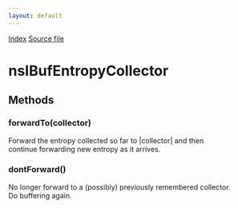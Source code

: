 ```yaml
---
layout: default
---
```

<div id='links'><a href="../index.html">Index</a>
<a href="http://dxr.mozilla.org/mozilla-central/source/security/manager/boot/public/nsIBufEntropyCollector.idl">Source file</a>
</div>

# nsIBufEntropyCollector #

## Methods ##

### forwardTo(collector) ###
  
Forward the entropy collected so far to |collector| and then  
continue forwarding new entropy as it arrives.  
  

### dontForward() ###
  
No longer forward to a (possibly) previously remembered collector.  
Do buffering again.  
  
